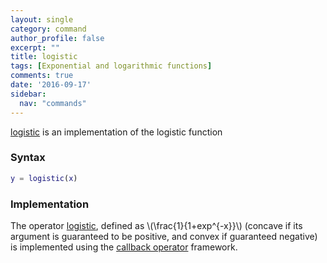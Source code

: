 ```yaml
---
layout: single
category: command
author_profile: false
excerpt: ""
title: logistic
tags: [Exponential and logarithmic functions]
comments: true
date: '2016-09-17'
sidebar:
  nav: "commands"
---
```


[logistic](/command/logistic) is an implementation of the logistic function

### Syntax

````matlab
y = logistic(x)
````

### Implementation

The operator [logistic](/command/logistic), defined as \\(\frac{1}{1+exp^{-x}}\\) (concave if its argument is guaranteed to be positive, and convex if guaranteed negative) is implemented using the [callback operator](/tutorial/nonlinearoperatorscallback) framework.
